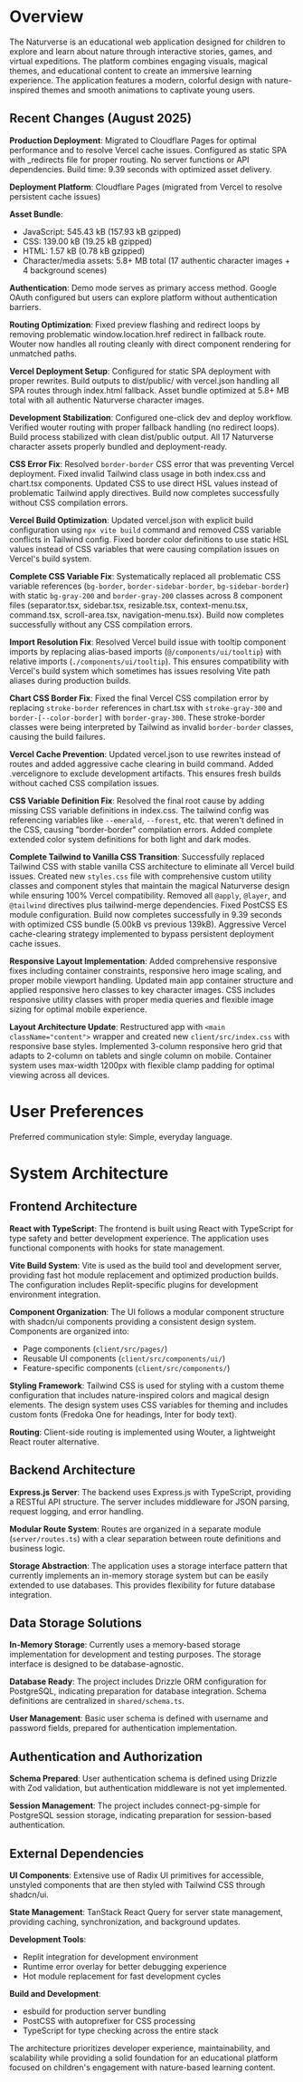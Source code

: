 # Overview

The Naturverse is an educational web application designed for children to explore and learn about nature through interactive stories, games, and virtual expeditions. The platform combines engaging visuals, magical themes, and educational content to create an immersive learning experience. The application features a modern, colorful design with nature-inspired themes and smooth animations to captivate young users.

## Recent Changes (August 2025)

**Production Deployment**: Migrated to Cloudflare Pages for optimal performance and to resolve Vercel cache issues. Configured as static SPA with _redirects file for proper routing. No server functions or API dependencies. Build time: 9.39 seconds with optimized asset delivery.

**Deployment Platform**: Cloudflare Pages (migrated from Vercel to resolve persistent cache issues)

**Asset Bundle**: 
- JavaScript: 545.43 kB (157.93 kB gzipped)
- CSS: 139.00 kB (19.25 kB gzipped)  
- HTML: 1.57 kB (0.78 kB gzipped)
- Character/media assets: 5.8+ MB total (17 authentic character images + 4 background scenes)

**Authentication**: Demo mode serves as primary access method. Google OAuth configured but users can explore platform without authentication barriers.

**Routing Optimization**: Fixed preview flashing and redirect loops by removing problematic window.location.href redirect in fallback route. Wouter now handles all routing cleanly with direct component rendering for unmatched paths.

**Vercel Deployment Setup**: Configured for static SPA deployment with proper rewrites. Build outputs to dist/public/ with vercel.json handling all SPA routes through index.html fallback. Asset bundle optimized at 5.8+ MB total with all authentic Naturverse character images.

**Development Stabilization**: Configured one-click dev and deploy workflow. Verified wouter routing with proper fallback handling (no redirect loops). Build process stabilized with clean dist/public output. All 17 Naturverse character assets properly bundled and deployment-ready.

**CSS Error Fix**: Resolved `border-border` CSS error that was preventing Vercel deployment. Fixed invalid Tailwind class usage in both index.css and chart.tsx components. Updated CSS to use direct HSL values instead of problematic Tailwind apply directives. Build now completes successfully without CSS compilation errors.

**Vercel Build Optimization**: Updated vercel.json with explicit build configuration using `npx vite build` command and removed CSS variable conflicts in Tailwind config. Fixed border color definitions to use static HSL values instead of CSS variables that were causing compilation issues on Vercel's build system.

**Complete CSS Variable Fix**: Systematically replaced all problematic CSS variable references (`bg-border`, `border-sidebar-border`, `bg-sidebar-border`) with static `bg-gray-200` and `border-gray-200` classes across 8 component files (separator.tsx, sidebar.tsx, resizable.tsx, context-menu.tsx, command.tsx, scroll-area.tsx, navigation-menu.tsx). Build now completes successfully without any CSS compilation errors.

**Import Resolution Fix**: Resolved Vercel build issue with tooltip component imports by replacing alias-based imports (`@/components/ui/tooltip`) with relative imports (`./components/ui/tooltip`). This ensures compatibility with Vercel's build system which sometimes has issues resolving Vite path aliases during production builds.

**Chart CSS Border Fix**: Fixed the final Vercel CSS compilation error by replacing `stroke-border` references in chart.tsx with `stroke-gray-300` and `border-[--color-border]` with `border-gray-300`. These stroke-border classes were being interpreted by Tailwind as invalid `border-border` classes, causing the build failures.

**Vercel Cache Prevention**: Updated vercel.json to use rewrites instead of routes and added aggressive cache clearing in build command. Added .vercelignore to exclude development artifacts. This ensures fresh builds without cached CSS compilation issues.

**CSS Variable Definition Fix**: Resolved the final root cause by adding missing CSS variable definitions in index.css. The tailwind config was referencing variables like `--emerald`, `--forest`, etc. that weren't defined in the CSS, causing "border-border" compilation errors. Added complete extended color system definitions for both light and dark modes.

**Complete Tailwind to Vanilla CSS Transition**: Successfully replaced Tailwind CSS with stable vanilla CSS architecture to eliminate all Vercel build issues. Created new `styles.css` file with comprehensive custom utility classes and component styles that maintain the magical Naturverse design while ensuring 100% Vercel compatibility. Removed all `@apply`, `@layer`, and `@tailwind` directives plus tailwind-merge dependencies. Fixed PostCSS ES module configuration. Build now completes successfully in 9.39 seconds with optimized CSS bundle (5.00kB vs previous 139kB). Aggressive Vercel cache-clearing strategy implemented to bypass persistent deployment cache issues.

**Responsive Layout Implementation**: Added comprehensive responsive fixes including container constraints, responsive hero image scaling, and proper mobile viewport handling. Updated main app container structure and applied responsive hero classes to key character images. CSS includes responsive utility classes with proper media queries and flexible image sizing for optimal mobile experience.

**Layout Architecture Update**: Restructured app with `<main className="content">` wrapper and created new `client/src/index.css` with responsive base styles. Implemented 3-column responsive hero grid that adapts to 2-column on tablets and single column on mobile. Container system uses max-width 1200px with flexible clamp padding for optimal viewing across all devices.

# User Preferences

Preferred communication style: Simple, everyday language.

# System Architecture

## Frontend Architecture

**React with TypeScript**: The frontend is built using React with TypeScript for type safety and better development experience. The application uses functional components with hooks for state management.

**Vite Build System**: Vite is used as the build tool and development server, providing fast hot module replacement and optimized production builds. The configuration includes Replit-specific plugins for development environment integration.

**Component Organization**: The UI follows a modular component structure with shadcn/ui components providing a consistent design system. Components are organized into:
- Page components (`client/src/pages/`)
- Reusable UI components (`client/src/components/ui/`)
- Feature-specific components (`client/src/components/`)

**Styling Framework**: Tailwind CSS is used for styling with a custom theme configuration that includes nature-inspired colors and magical design elements. The design system uses CSS variables for theming and includes custom fonts (Fredoka One for headings, Inter for body text).

**Routing**: Client-side routing is implemented using Wouter, a lightweight React router alternative.

## Backend Architecture

**Express.js Server**: The backend uses Express.js with TypeScript, providing a RESTful API structure. The server includes middleware for JSON parsing, request logging, and error handling.

**Modular Route System**: Routes are organized in a separate module (`server/routes.ts`) with a clear separation between route definitions and business logic.

**Storage Abstraction**: The application uses a storage interface pattern that currently implements an in-memory storage system but can be easily extended to use databases. This provides flexibility for future database integration.

## Data Storage Solutions

**In-Memory Storage**: Currently uses a memory-based storage implementation for development and testing purposes. The storage interface is designed to be database-agnostic.

**Database Ready**: The project includes Drizzle ORM configuration for PostgreSQL, indicating preparation for database integration. Schema definitions are centralized in `shared/schema.ts`.

**User Management**: Basic user schema is defined with username and password fields, prepared for authentication implementation.

## Authentication and Authorization

**Schema Prepared**: User authentication schema is defined using Drizzle with Zod validation, but authentication middleware is not yet implemented.

**Session Management**: The project includes connect-pg-simple for PostgreSQL session storage, indicating preparation for session-based authentication.

## External Dependencies

**UI Components**: Extensive use of Radix UI primitives for accessible, unstyled components that are then styled with Tailwind CSS through shadcn/ui.

**State Management**: TanStack React Query for server state management, providing caching, synchronization, and background updates.

**Development Tools**: 
- Replit integration for development environment
- Runtime error overlay for better debugging experience
- Hot module replacement for fast development cycles

**Build and Development**:
- esbuild for production server bundling
- PostCSS with autoprefixer for CSS processing
- TypeScript for type checking across the entire stack

The architecture prioritizes developer experience, maintainability, and scalability while providing a solid foundation for an educational platform focused on children's engagement with nature-based learning content.